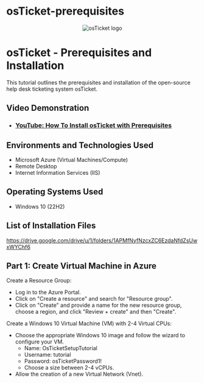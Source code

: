 # osTicket-prerequisites
<p align="center">
<img src="https://i.imgur.com/Clzj7Xs.png" alt="osTicket logo"/>
</p>

<h1>osTicket - Prerequisites and Installation</h1>
This tutorial outlines the prerequisites and installation of the open-source help desk ticketing system osTicket.<br />


<h2>Video Demonstration</h2>

- ### [YouTube: How To Install osTicket with Prerequisites](https://www.youtube.com)

<h2>Environments and Technologies Used</h2>

- Microsoft Azure (Virtual Machines/Compute)
- Remote Desktop
- Internet Information Services (IIS)

<h2>Operating Systems Used </h2>

- Windows 10</b> (22H2)

<h2>List of Installation Files</h2>

https://drive.google.com/drive/u/1/folders/1APMfNyfNzcxZC6EzdaNfdZsUwxWYChf6

<h2>Part 1: Create Virtual Machine in Azure</h2>

Create a Resource Group:
- Log in to the Azure Portal.
- Click on "Create a resource" and search for "Resource group".
- Click on "Create" and provide a name for the new resource group, choose a region, and click "Review + create" and then "Create".

Create a Windows 10 Virtual Machine (VM) with 2-4 Virtual CPUs:
- Choose the appropriate Windows 10 image and follow the wizard to configure your VM.
  - Name: OsTicketSetupTutorial
  - Username: tutorial
  - Password: osTicketPassword1!
  - Choose a size between 2-4 vCPUs.
- Allow the creation of a new Virtual Network (Vnet).

